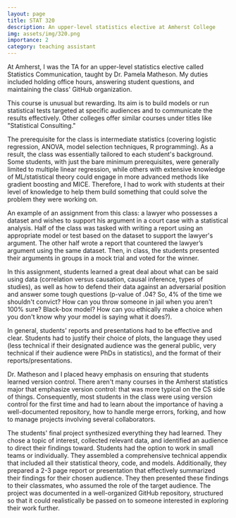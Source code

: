 ```yaml
---
layout: page
title: STAT 320
description: An upper-level statistics elective at Amherst College
img: assets/img/320.png
importance: 2
category: teaching assistant
---
```


At Amherst, I was the TA for an upper-level statistics elective called Statistics Communication, taught by Dr. Pamela Matheson. My duties included holding office hours, answering student questions, and maintaining the class' GitHub organization.

This course is unusual but rewarding. Its aim is to build models or run statistical tests targeted at specific audiences and to communicate the results effectively. Other colleges offer similar courses under titles like "Statistical Consulting."

The prerequisite for the class is intermediate statistics (covering logistic regression, ANOVA, model selection techniques, R programming). As a result, the class was essentially tailored to each student's background. Some students, with just the bare minimum prerequisites, were generally limited to multiple linear regression, while others with extensive knowledge of ML/statistical theory could engage in more advanced methods like gradient boosting and MICE. Therefore, I had to work with students at their level of knowledge to help them build something that could solve the problem they were working on.

An example of an assignment from this class: a lawyer who possesses a dataset and wishes to support his argument in a court case with a statistical analysis. Half of the class was tasked with writing a report using an appropriate model or test based on the dataset to support the lawyer's argument. The other half wrote a report that countered the lawyer’s argument using the same dataset. Then, in class, the students presented their arguments in groups in a mock trial and voted for the winner.

In this assignment, students learned a great deal about what can be said using data (correlation versus causation, causal inference, types of studies), as well as how to defend their data against an adversarial position and answer some tough questions (p-value of .04? So, 4% of the time we shouldn't convict? How can you throw someone in jail when you aren't 100% sure? Black-box model? How can you ethically make a choice when you don't know why your model is saying what it does?).

In general, students' reports and presentations had to be effective and clear. Students had to justify their choice of plots, the language they used (less technical if their designated audience was the general public, very technical if their audience were PhDs in statistics), and the format of their reports/presentations.

Dr. Matheson and I placed heavy emphasis on ensuring that students learned version control. There aren't many courses in the Amherst statistics major that emphasize version control: that was more typical on the CS side of things. Consequently, most students in the class were using version control for the first time and had to learn about the importance of having a well-documented repository, how to handle merge errors, forking, and how to manage projects involving several collaborators.

The students' final project synthesized everything they had learned. They chose a topic of interest, collected relevant data, and identified an audience to direct their findings toward. Students had the option to work in small teams or individually. They assembled a comprehensive technical appendix that included all their statistical theory, code, and models. Additionally, they prepared a 2-3 page report or presentation that effectively summarized their findings for their chosen audience. They then presented these findings to their classmates, who assumed the role of the target audience. The project was documented in a well-organized GitHub repository, structured so that it could realistically be passed on to someone interested in exploring their work further.
